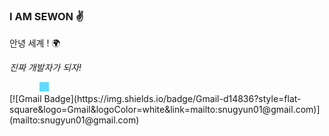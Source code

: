 ### I AM SEWON ✌️


안녕 세계 ! 🌍

_진짜 개발자가 되자!_
<div>
  <img background-color="black" style="margin-right:5px;" height="15" width="15" src="https://unpkg.com/simple-icons@v3/icons/java.svg" />
  <img background-color="black" style="margin-right:5px" height="15" width="15" src="https://unpkg.com/simple-icons@v3/icons/node-dot-js.svg" />
  <img background-color="black" style="margin-right:5px;background-color:#61DAFB;" height="15" width="15" src="https://unpkg.com/simple-icons@v3/icons/react.svg" />
  <img background-color="black" style="margin-right:5px" height="15" width="15" src="https://unpkg.com/simple-icons@v3/icons/spring.svg" />  
</div>
  [![Gmail Badge](https://img.shields.io/badge/Gmail-d14836?style=flat-square&logo=Gmail&logoColor=white&link=mailto:snugyun01@gmail.com)](mailto:snugyun01@gmail.com)
